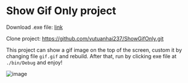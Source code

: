 # Show Gif Only project

Download .exe file: [link](https://github.com/vutuanhai237/ShowGifOnly/raw/main/ShowGifOnly.exe)

Clone project: https://github.com/vutuanhai237/ShowGifOnly.git

This project can show a gif image on the top of the screen, custom it by changing file `gif.gif` and rebuild. After that, run by clicking exe file at `./bin/Debug` and enjoy!

![image](https://user-images.githubusercontent.com/43202025/132127698-07bbb9d1-7581-4685-976b-9ff5a3b74bd5.png)


 
